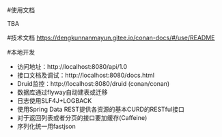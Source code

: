 #使用文档

TBA

#技术文档
https://dengkunnanmayun.gitee.io/conan-docs/#/use/README

#本地开发

* 访问地址：http://localhost:8080/api/1.0
* 接口文档及调试：http://localhost:8080/docs.html
* Druid监控：http://localhost:8080/druid (conan/conan)
* 数据库通过flyway自动建表或迁移
* 日志使用SLF4J+LOGBACK
* 使用Spring Data REST提供各资源的基本CURD的RESTful接口
* 对于返回列表或者分页的接口要加缓存(Caffeine)
* 序列化统一用fastjson

